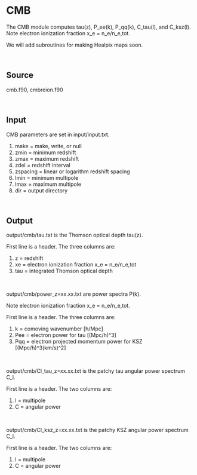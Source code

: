# CMB

The CMB module computes tau(z), P_ee(k), P_qq(k), C_tau(l), and C_ksz(l). Note electron ionization fraction x_e = n_e/n_e,tot.

We will add subroutines for making Healpix maps soon.

<br>

## Source

cmb.f90, cmbreion.f90

<br>

## Input

CMB parameters are set in input/input.txt.

1) make = make, write, or null
2) zmin = minimum redshift
3) zmax = maximum redshift
4) zdel = redshift interval
5) zspacing = linear or logarithm redshift spacing
6) lmin = minimum multipole
7) lmax = maximum multipole
8) dir = output directory

<br>

## Output

output/cmb/tau.txt is the Thomson optical depth tau(z).

First line is a header. The three columns are:
1) z = redshift
2) xe = electron ionization fraction x_e = n_e/n_e,tot
3) tau = integrated Thomson optical depth

<br>

output/cmb/power_z=xx.xx.txt are power spectra P(k). 

Note electron ionization fraction x_e = n_e/n_e,tot.

First line is a header. The three columns are:
1) k = comoving wavenumber [h/Mpc]
2) Pee = electron power for tau [(Mpc/h)^3]
3) Pqq = electron projected momentum power for KSZ [(Mpc/h)^3(km/s)^2]

<br>

output/cmb/Cl_tau_z=xx.xx.txt is the patchy tau angular power spectrum C_l.

First line is a header. The two columns are:
1) l = multipole
2) C = angular power

<br>

output/cmb/Cl_ksz_z=xx.xx.txt is the patchy KSZ angular power spectrum C_l.

First line is a header. The two columns are:
1) l = multipole
2) C = angular power
